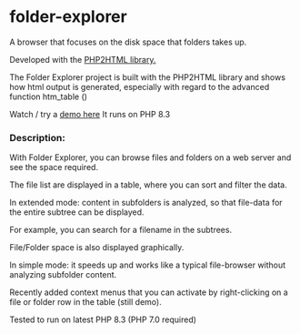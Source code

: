 # folder-explorer

A browser that focuses on the disk space that folders takes up.

Developed with the [PHP2HTML library.](https://github.com/EV-soft/ev-soft.github.io)

The Folder Explorer project is built with the PHP2HTML library and shows how html output is generated, especially with regard to the advanced function htm_table ()

Watch / try a [demo here](https://ev-soft.dk/foldexpl/folder-explorer.php) It runs on PHP 8.3


### Description:
With Folder Explorer, you can browse files and folders on a web server and see the space required.

The file list are displayed in a table, where you can sort and filter the data.

In extended mode: content in subfolders is analyzed, so that file-data for the entire subtree can be displayed.

For example, you can search for a filename in the subtrees.

File/Folder space is also displayed graphically.

In simple mode: it speeds up and works like a typical file-browser without analyzing subfolder content.

Recently added context menus that you can activate by right-clicking on a file or folder row in the table (still demo).

Tested to run on latest PHP 8.3 (PHP 7.0 required)
